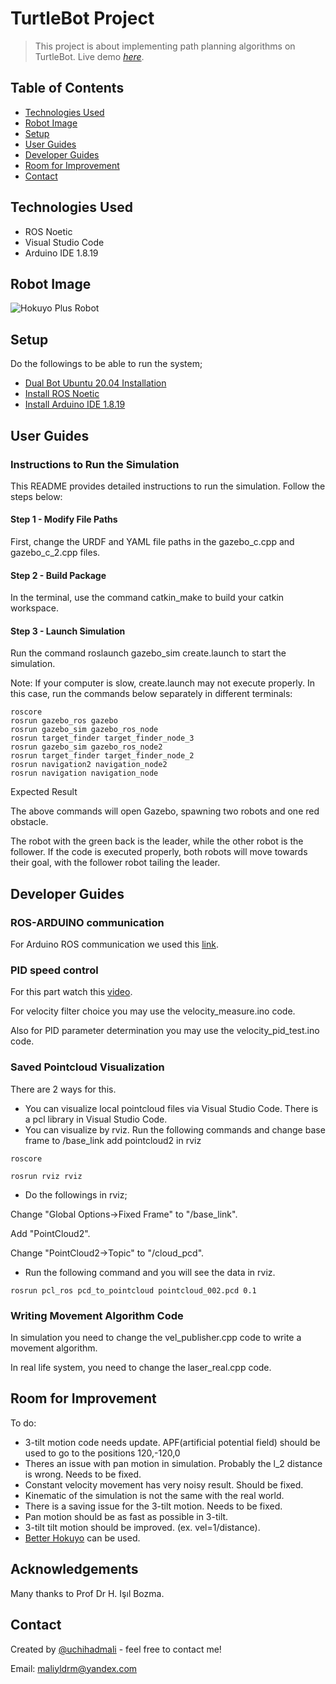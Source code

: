 # TurtleBot Project
> This project is about implementing path planning algorithms on TurtleBot.
> Live demo [_here_](https://youtu.be/o_cbM7b2nys). <!-- If you have the project hosted somewhere, include the link here. -->

## Table of Contents
* [Technologies Used](#technologies-used)
* [Robot Image](#robot-image)
* [Setup](#setup)
* [User Guides](#user-guides)
* [Developer Guides](#developer-guides)
* [Room for Improvement](#room-for-improvement)
* [Contact](#contact)
<!-- * [License](#license) -->


## Technologies Used
- ROS Noetic 
- Visual Studio Code
- Arduino IDE 1.8.19

## Robot Image
![Hokuyo Plus Robot](https://cdn.discordapp.com/attachments/1117499134174314577/1117499582922903662/sistem_foto.jpeg)

## Setup
Do the followings to be able to run the system;
- [Dual Bot Ubuntu 20.04 Installation](https://youtu.be/HhJ1WaNJJqA)
- [Install ROS Noetic](http://wiki.ros.org/noetic/Installation)
- [Install Arduino IDE 1.8.19](https://docs.arduino.cc/software/ide-v1/tutorials/Linux)


## User Guides

### Instructions to Run the Simulation

This README provides detailed instructions to run the simulation. Follow the steps below:

#### Step 1 - Modify File Paths

First, change the URDF and YAML file paths in the gazebo_c.cpp and gazebo_c_2.cpp files.

#### Step 2 - Build Package

In the terminal, use the command catkin_make to build your catkin workspace.

#### Step 3 - Launch Simulation

Run the command roslaunch gazebo_sim create.launch to start the simulation.

Note: If your computer is slow, create.launch may not execute properly. In this case, run the commands below separately in different terminals:

    roscore
    rosrun gazebo_ros gazebo
    rosrun gazebo_sim gazebo_ros_node
    rosrun target_finder target_finder_node_3
    rosrun gazebo_sim gazebo_ros_node2
    rosrun target_finder target_finder_node_2
    rosrun navigation2 navigation_node2
    rosrun navigation navigation_node

Expected Result

The above commands will open Gazebo, spawning two robots and one red obstacle.

The robot with the green back is the leader, while the other robot is the follower. If the code is executed properly, both robots will move towards their goal, with the follower robot tailing the leader.


## Developer Guides
### ROS-ARDUINO communication
For Arduino ROS communication we used this [link](https://maker.pro/arduino/tutorial/how-to-use-arduino-with-robot-operating-system-ros).

### PID speed control
For this part watch this [video](https://youtu.be/HRaZLCBFVDE).

For velocity filter choice you may use the velocity_measure.ino code.

Also for PID parameter determination you may use the velocity_pid_test.ino code.

### Saved Pointcloud Visualization
There are 2 ways for this.
- You can visualize local pointcloud files via Visual Studio Code. There is a pcl library in Visual Studio Code.
- You can visualize by rviz. Run the following commands and change base frame to /base_link add pointcloud2 in rviz 

`roscore`

`rosrun rviz rviz`
- Do the followings in rviz;

Change "Global Options->Fixed Frame" to "/base_link".

Add "PointCloud2".

Change "PointCloud2->Topic" to "/cloud_pcd".

- Run the following command and you will see the data in rviz.

`rosrun pcl_ros pcd_to_pointcloud pointcloud_002.pcd 0.1`



### Writing Movement Algorithm Code
In simulation you need to change the vel_publisher.cpp code to write a movement algorithm.

In real life system, you need to change the laser_real.cpp code.

## Room for Improvement
To do:
- 3-tilt motion code needs update. APF(artificial potential field) 
should be used to go to the positions 120,-120,0
- Theres an issue with pan motion in simulation. Probably the l_2 distance is wrong. Needs to be fixed.
- Constant velocity movement has very noisy result. Should be fixed.
- Kinematic of the simulation is not the same with the real world.
- There is a saving issue for the 3-tilt motion. Needs to be fixed.
- Pan motion should be as fast as possible in 3-tilt.
- 3-tilt tilt motion should be improved. (ex. vel=1/distance).
- [Better Hokuyo](https://www.robotshop.com/products/hokuyo-ust-10lx-scanning-laser-rangefinder) can be used.


## Acknowledgements
Many thanks to Prof Dr H. Işıl Bozma.


## Contact
Created by [@uchihadmali](https://tr.linkedin.com/in/mehmet-ali-y%C4%B1ld%C4%B1r%C4%B1m-99465214a) - feel free to contact me!

Email: maliyldrm@yandex.com


<!-- Optional -->
<!-- ## License -->
<!-- This project is open source and available under the [... License](). -->

<!-- You don't have to include all sections - just the one's relevant to your project -->
